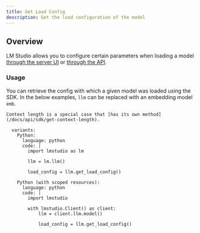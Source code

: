 ```yaml
---
title: Get Load Config
description: Get the load configuration of the model
---
```


## Overview

LM Studio allows you to configure certain parameters when loading a model
[through the server UI](/docs/advanced/per-model) or [through the API](/docs/api/sdk/load-model).

### Usage

You can retrieve the config with which a given model was loaded using the SDK. In the below examples, `llm` can be replaced with an embedding model `emb`.

```lms_protip
Context length is a special case that [has its own method](/docs/api/sdk/get-context-length).
```

```lms_code_snippet
  variants:
    Python:
      language: python
      code: |
        import lmstudio as lm

        llm = lm.llm()

        load_config = llm.get_load_config()

    Python (with scoped resources):
      language: python
      code: |
        import lmstudio

        with lmstudio.Client() as client:
            llm = client.llm.model()

            load_config = llm.get_load_config()
```
